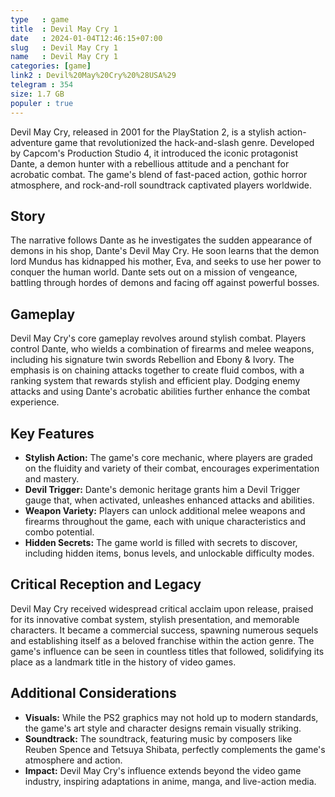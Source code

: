 ```yaml
---
type   : game
title  : Devil May Cry 1
date   : 2024-01-04T12:46:15+07:00
slug   : Devil May Cry 1
name   : Devil May Cry 1
categories: [game]
link2 : Devil%20May%20Cry%20%28USA%29
telegram : 354
size: 1.7 GB
populer : true
---
```



Devil May Cry, released in 2001 for the PlayStation 2, is a stylish action-adventure game that revolutionized the hack-and-slash genre. Developed by Capcom's Production Studio 4, it introduced the iconic protagonist Dante, a demon hunter with a rebellious attitude and a penchant for acrobatic combat. The game's blend of fast-paced action, gothic horror atmosphere, and rock-and-roll soundtrack captivated players worldwide.

## Story

The narrative follows Dante as he investigates the sudden appearance of demons in his shop, Dante's Devil May Cry. He soon learns that the demon lord Mundus has kidnapped his mother, Eva, and seeks to use her power to conquer the human world. Dante sets out on a mission of vengeance, battling through hordes of demons and facing off against powerful bosses.

## Gameplay

Devil May Cry's core gameplay revolves around stylish combat. Players control Dante, who wields a combination of firearms and melee weapons, including his signature twin swords Rebellion and Ebony & Ivory. The emphasis is on chaining attacks together to create fluid combos, with a ranking system that rewards stylish and efficient play. Dodging enemy attacks and using Dante's acrobatic abilities further enhance the combat experience.

## Key Features

* **Stylish Action:** The game's core mechanic, where players are graded on the fluidity and variety of their combat, encourages experimentation and mastery.
* **Devil Trigger:** Dante's demonic heritage grants him a Devil Trigger gauge that, when activated, unleashes enhanced attacks and abilities.
* **Weapon Variety:** Players can unlock additional melee weapons and firearms throughout the game, each with unique characteristics and combo potential.
* **Hidden Secrets:** The game world is filled with secrets to discover, including hidden items, bonus levels, and unlockable difficulty modes.

## Critical Reception and Legacy

Devil May Cry received widespread critical acclaim upon release, praised for its innovative combat system, stylish presentation, and memorable characters. It became a commercial success, spawning numerous sequels and establishing itself as a beloved franchise within the action genre. The game's influence can be seen in countless titles that followed, solidifying its place as a landmark title in the history of video games.

## Additional Considerations

* **Visuals:** While the PS2 graphics may not hold up to modern standards, the game's art style and character designs remain visually striking.
* **Soundtrack:** The soundtrack, featuring music by composers like Reuben Spence and Tetsuya Shibata, perfectly complements the game's atmosphere and action.
* **Impact:** Devil May Cry's influence extends beyond the video game industry, inspiring adaptations in anime, manga, and live-action media.


